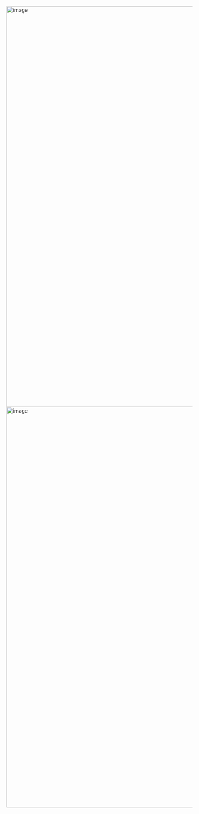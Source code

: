 <img width="1920" height="1080" alt="image" src="https://github.com/user-attachments/assets/aa49985a-5681-4f78-83e6-40474cdfc9ec" />
<img width="1920" height="1080" alt="image" src="https://github.com/user-attachments/assets/9cf692de-4c8e-442f-b35c-644f748b64e8" />

